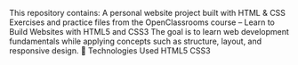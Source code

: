 This repository contains:
A personal website project built with HTML & CSS
Exercises and practice files from the OpenClassrooms course – Learn to Build Websites with HTML5 and CSS3
The goal is to learn web development fundamentals while applying concepts such as structure, layout, and responsive design.
🧰 Technologies Used
HTML5
CSS3

